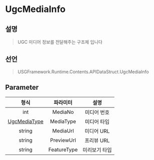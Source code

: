 # UgcMediaInfo

## 설명
> UGC 미디어 정보를 전달해주는 구조체 입니다
## 선언
> USGFramework.Runtime.Contents.APIDataStruct.UgcMediaInfo
## Parameter
|             **형식**              |  **파라미터**   | **설명**  |
|:-------------------------------:|:-----------:|:-------:|
|               int               |   MediaNo   | 미디어 번호  |
| [UgcMediaType](UgcMediaType.md) |  MediaType  | 미디어 타입  |
|             string              |  MediaUrl   | 미디어 URL |
|             string              | PreviewUrl  | 프리뷰 URL |
|             string              | FeatureType | 미리보기 타입 |

